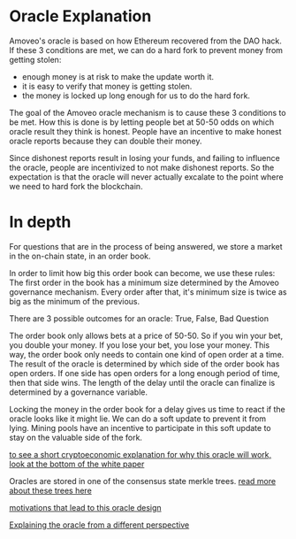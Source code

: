 Oracle Explanation
==============

Amoveo's oracle is based on how Ethereum recovered from the DAO hack.
If these 3 conditions are met, we can do a hard fork to prevent money from getting stolen:

* enough money is at risk to make the update worth it.
* it is easy to verify that money is getting stolen.
* the money is locked up long enough for us to do the hard fork.

The goal of the Amoveo oracle mechanism is to cause these 3 conditions to be met.
How this is done is by letting people bet at 50-50 odds on which oracle result they think is honest.
People have an incentive to make honest oracle reports because they can double their money.

Since dishonest reports result in losing your funds, and failing to influence the oracle, people are incentivized to not make dishonest reports. So the expectation is that the oracle will never actually excalate to the point where we need to hard fork the blockchain.


In depth
==========

For questions that are in the process of being answered, we store a market in the on-chain state, in an order book.

In order to limit how big this order book can become, we use these rules:
The first order in the book has a minimum size determined by the Amoveo governance mechanism.
Every order after that, it's minimum size is twice as big as the minimum of the previous.

There are 3 possible outcomes for an oracle:
True, False, Bad Question

The order book only allows bets at a price of 50-50. So if you win your bet, you double your money. If you lose your bet, you lose your money.
This way, the order book only needs to contain one kind of open order at a time.
The result of the oracle is determined by which side of the order book has open orders.
If one side has open orders for a long enough period of time, then that side wins.
The length of the delay until the oracle can finalize is determined by a governance variable.

Locking the money in the order book for a delay gives us time to react if the oracle looks like it might lie. We can do a soft update to prevent it from lying. Mining pools have an incentive to participate in this soft update to stay on the valuable side of the fork.

[to see a short cryptoeconomic explanation for why this oracle will work, look at the bottom of the white paper](../white_paper.md)

Oracles are stored in one of the consensus state merkle trees. [read more about these trees here](trees.md)

[motivations that lead to this oracle design](oracle_motivations.md)

[Explaining the oracle from a different perspective](oracle_simple.md)